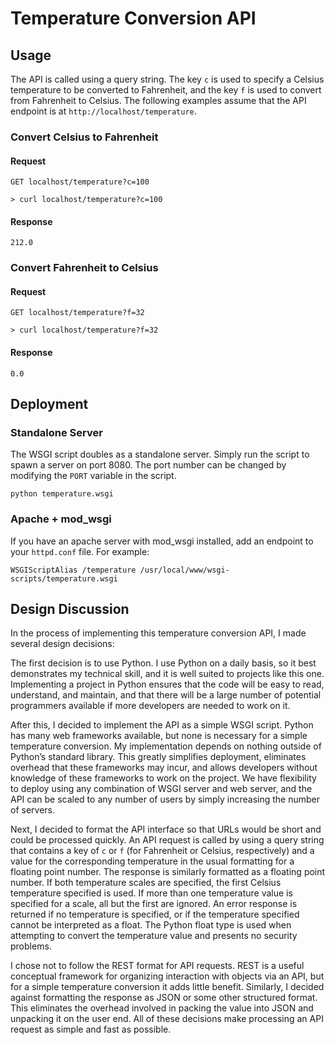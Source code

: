 # Temperature Conversion API

## Usage

The API is called using a query string.  The key `c` is used to specify a Celsius temperature to be converted to Fahrenheit, and the key `f` is used to convert from Fahrenheit to Celsius.  The following examples assume that the API endpoint is at `http://localhost/temperature`.

### Convert Celsius to Fahrenheit
#### Request

`GET localhost/temperature?c=100`

    > curl localhost/temperature?c=100

#### Response
    212.0
    
### Convert Fahrenheit to Celsius
#### Request

`GET localhost/temperature?f=32`

    > curl localhost/temperature?f=32

#### Response
    0.0
    


## Deployment

### Standalone Server
The WSGI script doubles as a standalone server.  Simply run the script to spawn a server on port 8080.  The port number can be changed by modifying the `PORT` variable in the script.

`python temperature.wsgi`

### Apache + mod_wsgi
If you have an apache server with mod_wsgi installed, add an endpoint to your `httpd.conf` file.  For example:

`WSGIScriptAlias /temperature /usr/local/www/wsgi-scripts/temperature.wsgi`

## Design Discussion

In the process of implementing this temperature conversion API, I made several design decisions:

The first decision is to use Python.  I use Python on a daily basis, so it best demonstrates my technical skill, and it is well suited to projects like this one.  Implementing a project in Python ensures that the code will be easy to read, understand, and maintain, and that there will be a large number of potential programmers available if more developers are needed to work on it.

After this, I decided to implement the API as a simple WSGI script.  Python has many web frameworks available, but none is necessary for a simple temperature conversion.  My implementation depends on nothing outside of Python’s standard library.  This greatly simplifies deployment, eliminates overhead that these frameworks may incur, and allows developers without knowledge of these frameworks to work on the project.  We have flexibility to deploy using any combination of WSGI server and web server, and the API can be scaled to any number of users by simply increasing the number of servers.

Next, I decided to format the API interface so that URLs would be short and could be processed quickly.  An API request is called by using a query string that contains a key of `c` or `f` (for Fahrenheit or Celsius, respectively) and a value for the corresponding temperature in the usual formatting for a floating point number.  The response is similarly formatted as a floating point number.  If both temperature scales are specified, the first Celsius temperature specified is used.  If more than one temperature value is specified for a scale, all but the first are ignored.  An error response is returned if no temperature is specified, or if the temperature specified cannot be interpreted as a float.  The Python float type is used when attempting to convert the temperature value and presents no security problems.

I chose not to follow the REST format for API requests.  REST is a useful conceptual framework for organizing interaction with objects via an API, but for a simple temperature conversion it adds little benefit.  Similarly, I decided against formatting the response as JSON or some other structured format.  This eliminates the overhead involved in packing the value into JSON and unpacking it on the user end.  All of these decisions make processing an API request as simple and fast as possible.
